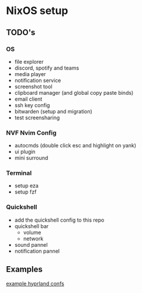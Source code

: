 # NixOS setup

## TODO's

### OS

- file explorer
- discord, spotify and teams
- media player
- notification service
- screenshot tool
- clipboard manager (and global copy paste binds)
- email client
- ssh key config
- bitwarden (setup and migration)
- test screensharing

### NVF Nvim Config

- autocmds (double click esc and highlight on yank)
- ui plugin
- mini surround

### Terminal

- setup eza
- setup fzf

### Quickshell

- add the quickshell config to this repo
- quickshell bar
    - volume
    - network
- sound pannel
- notification pannel

## Examples

[example hyprland confs](https://wiki.hypr.land/Configuring/Example-configurations/)
